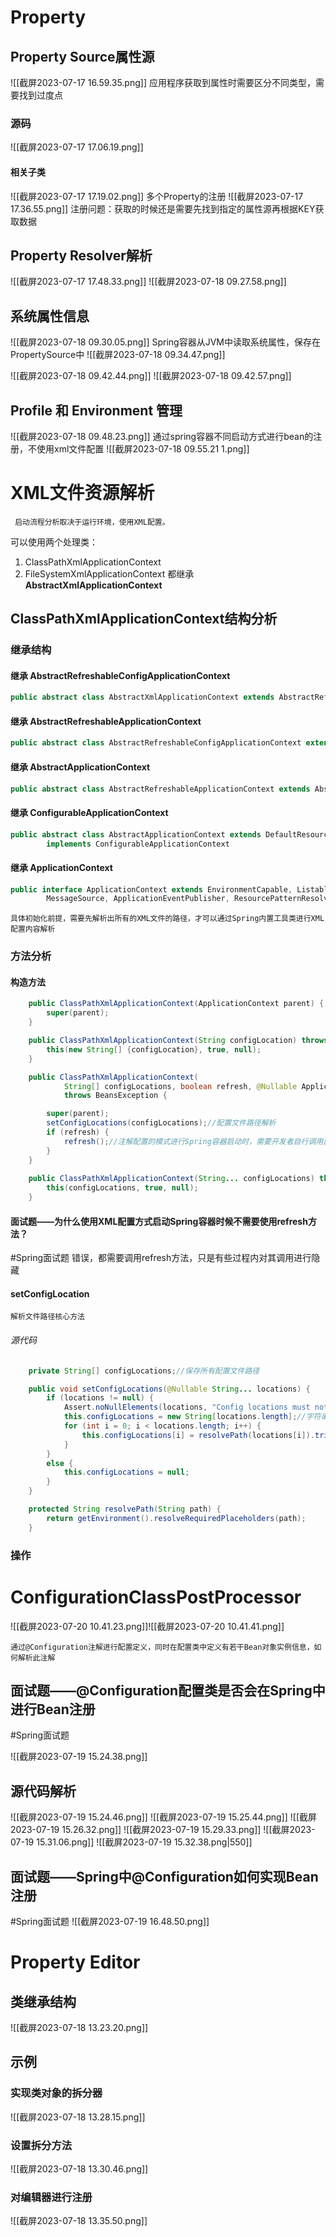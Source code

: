 
# Property
## Property Source属性源
![[截屏2023-07-17 16.59.35.png]]
	应用程序获取到属性时需要区分不同类型，需要找到过度点
### 源码
![[截屏2023-07-17 17.06.19.png]]
#### 相关子类
![[截屏2023-07-17 17.19.02.png]]
多个Property的注册
![[截屏2023-07-17 17.36.55.png]]
	注册问题：获取的时候还是需要先找到指定的属性源再根据KEY获取数据

## Property Resolver解析
![[截屏2023-07-17 17.48.33.png]]
![[截屏2023-07-18 09.27.58.png]]

## 系统属性信息

![[截屏2023-07-18 09.30.05.png]]
	Spring容器从JVM中读取系统属性，保存在PropertySource中
	![[截屏2023-07-18 09.34.47.png]]

![[截屏2023-07-18 09.42.44.png]]
![[截屏2023-07-18 09.42.57.png]]

## Profile 和 Environment 管理
![[截屏2023-07-18 09.48.23.png]]
通过spring容器不同启动方式进行bean的注册，不使用xml文件配置
![[截屏2023-07-18 09.55.21 1.png]]

# XML文件资源解析
	 启动流程分析取决于运行环境，使用XML配置。
可以使用两个处理类：
1. ClassPathXmlApplicationContext
2. FileSystemXmlApplicationContext
都继承**AbstractXmlApplicationContext**

## ClassPathXmlApplicationContext结构分析

### 继承结构

#### 继承 AbstractRefreshableConfigApplicationContext
```java
public abstract class AbstractXmlApplicationContext extends AbstractRefreshableConfigApplicationContext
```
#### 继承 AbstractRefreshableApplicationContext
```java
public abstract class AbstractRefreshableConfigApplicationContext extends AbstractRefreshableApplicationContext implements BeanNameAware, InitializingBean
```
#### 继承 AbstractApplicationContext
```java
public abstract class AbstractRefreshableApplicationContext extends AbstractApplicationContext
```
#### 继承 ConfigurableApplicationContext
```java
public abstract class AbstractApplicationContext extends DefaultResourceLoader
		implements ConfigurableApplicationContext
```
#### 继承 ApplicationContext
```java
public interface ApplicationContext extends EnvironmentCapable, ListableBeanFactory, HierarchicalBeanFactory,
		MessageSource, ApplicationEventPublisher, ResourcePatternResolver
```
	具体初始化前提，需要先解析出所有的XML文件的路径，才可以通过Spring内置工具类进行XML配置内容解析

### 方法分析

#### 构造方法
```java
	public ClassPathXmlApplicationContext(ApplicationContext parent) {
		super(parent);
	}

	public ClassPathXmlApplicationContext(String configLocation) throws BeansException {
		this(new String[] {configLocation}, true, null);
	}

	public ClassPathXmlApplicationContext(
			String[] configLocations, boolean refresh, @Nullable ApplicationContext parent)
			throws BeansException {

		super(parent);
		setConfigLocations(configLocations);//配置文件路径解析
		if (refresh) {
			refresh();//注解配置的模式进行Spring容器启动时，需要开发者自行调用此方法
		}
	}
	
	public ClassPathXmlApplicationContext(String... configLocations) throws BeansException {
		this(configLocations, true, null);
	}
```
#### 面试题——为什么使用XML配置方式启动Spring容器时候不需要使用refresh方法？
#Spring面试题
	错误，都需要调用refresh方法，只是有些过程内对其调用进行隐藏
#### setConfigLocation 
	解析文件路径核心方法
###### 源代码
```java
	private String[] configLocations;//保存所有配置文件路径

	public void setConfigLocations(@Nullable String... locations) {
		if (locations != null) {
			Assert.noNullElements(locations, "Config locations must not be null");
			this.configLocations = new String[locations.length];//字符串数组初始化
			for (int i = 0; i < locations.length; i++) {
				this.configLocations[i] = resolvePath(locations[i]).trim();//路径解析处理
			}
		}
		else {
			this.configLocations = null;
		}
	}

	protected String resolvePath(String path) {
		return getEnvironment().resolveRequiredPlaceholders(path);
	}
```
### 操作

# ConfigurationClassPostProcessor
![[截屏2023-07-20 10.41.23.png]]![[截屏2023-07-20 10.41.41.png]]

	通过@Configuration注解进行配置定义，同时在配置类中定义有若干Bean对象实例信息，如何解析此注解

## 面试题——@Configuration配置类是否会在Spring中进行Bean注册
#Spring面试题 

![[截屏2023-07-19 15.24.38.png]]

## 源代码解析

![[截屏2023-07-19 15.24.46.png]]
![[截屏2023-07-19 15.25.44.png]]
![[截屏2023-07-19 15.26.32.png]]
![[截屏2023-07-19 15.29.33.png]]
![[截屏2023-07-19 15.31.06.png]]
![[截屏2023-07-19 15.32.38.png|550]]
## 面试题——Spring中@Configuration如何实现Bean注册
#Spring面试题 
![[截屏2023-07-19 16.48.50.png]]

# Property Editor
## 类继承结构
![[截屏2023-07-18 13.23.20.png]]

## 示例

### 实现类对象的拆分器
![[截屏2023-07-18 13.28.15.png]]
### 设置拆分方法
![[截屏2023-07-18 13.30.46.png]]

### 对编辑器进行注册
![[截屏2023-07-18 13.35.50.png]]
